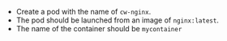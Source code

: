 - Create a pod with the name of `cw-nginx`.
- The pod should be launched from an image of  `nginx:latest`.
- The name of the container should be `mycontainer`